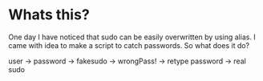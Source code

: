 Whats this?
===========

One day I have noticed that sudo can be easily overwritten by using alias.
I came with idea to make a script to catch passwords. So what does it do?

 user -> password -> fakesudo -> wrongPass! -> retype password -> real sudo
